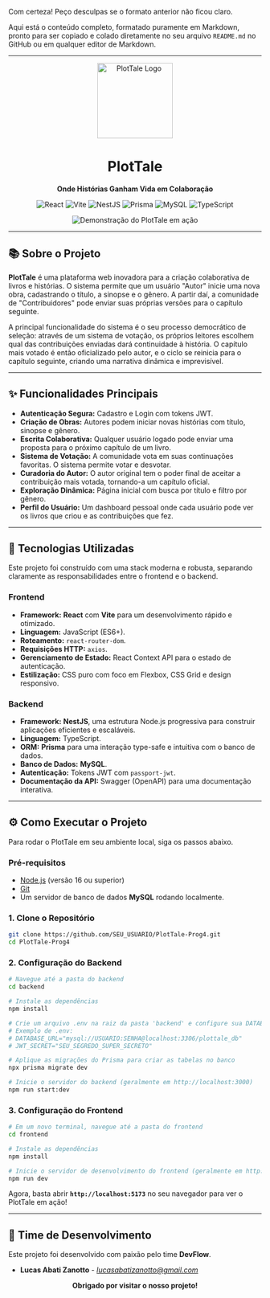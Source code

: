 Com certeza! Peço desculpas se o formato anterior não ficou claro.

Aqui está o conteúdo completo, formatado puramente em Markdown, pronto para ser copiado e colado diretamente no seu arquivo `README.md` no GitHub ou em qualquer editor de Markdown.

---

<div align="center">
  <img src="URL_DA_SUA_LOGO" alt="PlotTale Logo" width="150"/>
  <h1>PlotTale</h1>
  <p><strong>Onde Histórias Ganham Vida em Colaboração</strong></p>

  <!-- Badges de Tecnologia -->
  <p>
    <img src="https://img.shields.io/badge/React-20232A?style=for-the-badge&logo=react&logoColor=61DAFB" alt="React">
    <img src="https://img.shields.io/badge/Vite-646CFF?style=for-the-badge&logo=vite&logoColor=white" alt="Vite">
    <img src="https://img.shields.io/badge/NestJS-E0234E?style=for-the-badge&logo=nestjs&logoColor=white" alt="NestJS">
    <img src="https://img.shields.io/badge/Prisma-3982CE?style=for-the-badge&logo=prisma&logoColor=white" alt="Prisma">
    <img src="https://img.shields.io/badge/MySQL-005C84?style=for-the-badge&logo=mysql&logoColor=white" alt="MySQL">
    <img src="https://img.shields.io/badge/TypeScript-007ACC?style=for-the-badge&logo=typescript&logoColor=white" alt="TypeScript">
  </p>
</div>

<!-- GIF de Demonstração (Recomendado) -->
<div align="center">
  <img src="URL_DO_SEU_GIF_DE_DEMONSTRAÇÃO" alt="Demonstração do PlotTale em ação">
</div>

---

## 📚 Sobre o Projeto

**PlotTale** é uma plataforma web inovadora para a criação colaborativa de livros e histórias. O sistema permite que um usuário "Autor" inicie uma nova obra, cadastrando o título, a sinopse e o gênero. A partir daí, a comunidade de "Contribuidores" pode enviar suas próprias versões para o capítulo seguinte.

A principal funcionalidade do sistema é o seu processo democrático de seleção: através de um sistema de votação, os próprios leitores escolhem qual das contribuições enviadas dará continuidade à história. O capítulo mais votado é então oficializado pelo autor, e o ciclo se reinicia para o capítulo seguinte, criando uma narrativa dinâmica e imprevisível.

---

## ✨ Funcionalidades Principais

*   **Autenticação Segura:** Cadastro e Login com tokens JWT.
*   **Criação de Obras:** Autores podem iniciar novas histórias com título, sinopse e gênero.
*   **Escrita Colaborativa:** Qualquer usuário logado pode enviar uma proposta para o próximo capítulo de um livro.
*   **Sistema de Votação:** A comunidade vota em suas continuações favoritas. O sistema permite votar e desvotar.
*   **Curadoria do Autor:** O autor original tem o poder final de aceitar a contribuição mais votada, tornando-a um capítulo oficial.
*   **Exploração Dinâmica:** Página inicial com busca por título e filtro por gênero.
*   **Perfil do Usuário:** Um dashboard pessoal onde cada usuário pode ver os livros que criou e as contribuições que fez.

---

## 🚀 Tecnologias Utilizadas

Este projeto foi construído com uma stack moderna e robusta, separando claramente as responsabilidades entre o frontend e o backend.

### **Frontend**
*   **Framework:** **React** com **Vite** para um desenvolvimento rápido e otimizado.
*   **Linguagem:** JavaScript (ES6+).
*   **Roteamento:** `react-router-dom`.
*   **Requisições HTTP:** `axios`.
*   **Gerenciamento de Estado:** React Context API para o estado de autenticação.
*   **Estilização:** CSS puro com foco em Flexbox, CSS Grid e design responsivo.

### **Backend**
*   **Framework:** **NestJS**, uma estrutura Node.js progressiva para construir aplicações eficientes e escaláveis.
*   **Linguagem:** TypeScript.
*   **ORM:** **Prisma** para uma interação type-safe e intuitiva com o banco de dados.
*   **Banco de Dados:** **MySQL**.
*   **Autenticação:** Tokens JWT com `passport-jwt`.
*   **Documentação da API:** Swagger (OpenAPI) para uma documentação interativa.

---

## ⚙️ Como Executar o Projeto

Para rodar o PlotTale em seu ambiente local, siga os passos abaixo.

### **Pré-requisitos**

*   [Node.js](https://nodejs.org/en/) (versão 16 ou superior)
*   [Git](https://git-scm.com)
*   Um servidor de banco de dados **MySQL** rodando localmente.

### **1. Clone o Repositório**
```bash
git clone https://github.com/SEU_USUARIO/PlotTale-Prog4.git
cd PlotTale-Prog4
```

### **2. Configuração do Backend**

```bash
# Navegue até a pasta do backend
cd backend

# Instale as dependências
npm install

# Crie um arquivo .env na raiz da pasta 'backend' e configure sua DATABASE_URL
# Exemplo de .env:
# DATABASE_URL="mysql://USUARIO:SENHA@localhost:3306/plottale_db"
# JWT_SECRET="SEU_SEGREDO_SUPER_SECRETO"

# Aplique as migrações do Prisma para criar as tabelas no banco
npx prisma migrate dev

# Inicie o servidor do backend (geralmente em http://localhost:3000)
npm run start:dev
```

### **3. Configuração do Frontend**

```bash
# Em um novo terminal, navegue até a pasta do frontend
cd frontend

# Instale as dependências
npm install

# Inicie o servidor de desenvolvimento do frontend (geralmente em http://localhost:5173)
npm run dev
```

Agora, basta abrir **`http://localhost:5173`** no seu navegador para ver o PlotTale em ação!

---

## 👥 Time de Desenvolvimento

Este projeto foi desenvolvido com paixão pelo time **DevFlow**.

*   **Lucas Abati Zanotto** - [*lucasabatizanotto@gmail.com*](mailto:lucasabatizanotto@gmail.com)

<div align="center">
  <strong>Obrigado por visitar o nosso projeto!</strong>
</div>